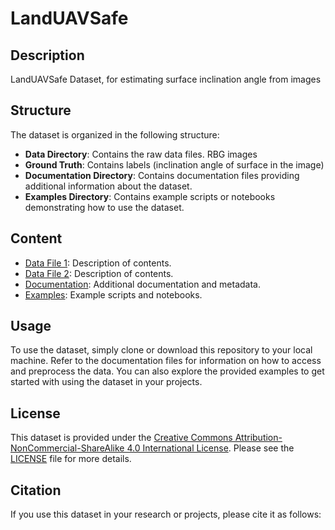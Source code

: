 # LandUAVSafe 

## Description
LandUAVSafe Dataset, for estimating surface inclination angle from images 
## Structure
The dataset is organized in the following structure:

- **Data Directory**: Contains the raw data files. RBG images
- **Ground Truth**: Contains labels (inclination angle of surface in the image)
- **Documentation Directory**: Contains documentation files providing additional information about the dataset.
- **Examples Directory**: Contains example scripts or notebooks demonstrating how to use the dataset.

## Content
- [Data File 1](./data/data_file_1.csv): Description of contents.
- [Data File 2](./data/data_file_2.xlsx): Description of contents.
- [Documentation](./documentation): Additional documentation and metadata.
- [Examples](./examples): Example scripts and notebooks.

## Usage
To use the dataset, simply clone or download this repository to your local machine. Refer to the documentation files for information on how to access and preprocess the data. You can also explore the provided examples to get started with using the dataset in your projects.

## License
This dataset is provided under the [Creative Commons Attribution-NonCommercial-ShareAlike 4.0 International License](https://creativecommons.org/licenses/by-nc-sa/4.0/). Please see the [LICENSE](./LICENSE) file for more details.

## Citation
If you use this dataset in your research or projects, please cite it as follows:

